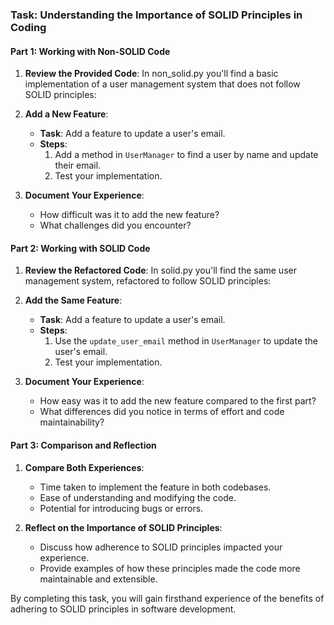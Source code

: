### Task: Understanding the Importance of SOLID Principles in Coding

#### Part 1: Working with Non-SOLID Code

1. **Review the Provided Code**: 
    In non_solid.py you'll find a basic implementation of a user management system that does not follow SOLID principles:


2. **Add a New Feature**:
    - **Task**: Add a feature to update a user's email.
    - **Steps**:
      1. Add a method in `UserManager` to find a user by name and update their email.
      2. Test your implementation.

3. **Document Your Experience**:
    - How difficult was it to add the new feature?
    - What challenges did you encounter?

#### Part 2: Working with SOLID Code

1. **Review the Refactored Code**: 
    In solid.py you'll find the same user management system, refactored to follow SOLID principles:


2. **Add the Same Feature**:
    - **Task**: Add a feature to update a user's email.
    - **Steps**:
      1. Use the `update_user_email` method in `UserManager` to update the user's email.
      2. Test your implementation.

3. **Document Your Experience**:
    - How easy was it to add the new feature compared to the first part?
    - What differences did you notice in terms of effort and code maintainability?

#### Part 3: Comparison and Reflection

1. **Compare Both Experiences**:
    - Time taken to implement the feature in both codebases.
    - Ease of understanding and modifying the code.
    - Potential for introducing bugs or errors.

2. **Reflect on the Importance of SOLID Principles**:
    - Discuss how adherence to SOLID principles impacted your experience.
    - Provide examples of how these principles made the code more maintainable and extensible.

By completing this task, you will gain firsthand experience of the benefits of adhering to SOLID principles in software development.
